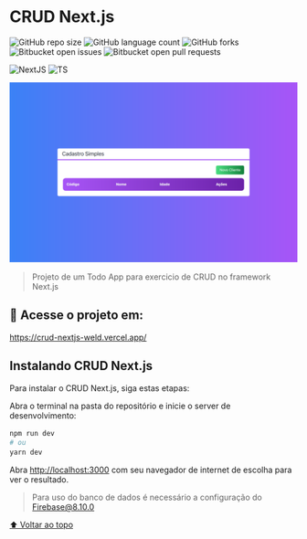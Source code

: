 # CRUD Next.js

![GitHub repo size](https://img.shields.io/github/repo-size/thalesms2/crud-nextjs?style=for-the-badge)
![GitHub language count](https://img.shields.io/github/languages/count/thalesms2/crud-nextjs?style=for-the-badge)
![GitHub forks](https://img.shields.io/github/forks/thalesms2/crud-nextjs?style=for-the-badge)
![Bitbucket open issues](https://img.shields.io/bitbucket/issues/thalesms2/crud-nextjs?style=for-the-badge)
![Bitbucket open pull requests](https://img.shields.io/bitbucket/pr-raw/thalesms2/crud-nextjs?style=for-the-badge)

![NextJS](https://img.shields.io/badge/-Next.js-blue?style=for-the-badge)
![TS](https://img.shields.io/badge/-TS-blue?style=for-the-badge)

<img src="public/readme-img.png" alt="exemplo imagem">

> Projeto de um Todo App para exercicio de CRUD no framework Next.js

## 🚀 Acesse o projeto em:

https://crud-nextjs-weld.vercel.app/

## Instalando CRUD Next.js

Para instalar o CRUD Next.js, siga estas etapas:

Abra o terminal na pasta do repositório e inicie o server de desenvolvimento:

```bash
npm run dev
# ou
yarn dev
```

Abra [http://localhost:3000](http://localhost:3000) com seu navegador de internet de escolha para ver o resultado.

>Para uso do banco de dados é necessário a configuração do Firebase@8.10.0

[⬆ Voltar ao topo](#nome-do-projeto)<br>